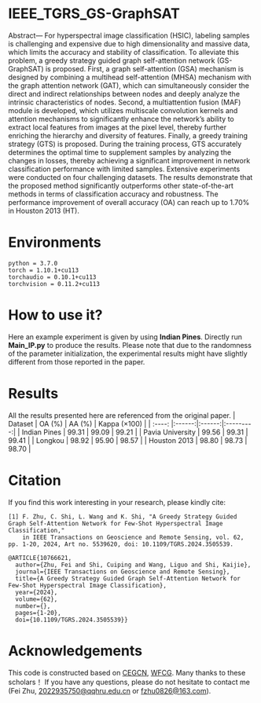 # IEEE_TGRS_GS-GraphSAT
Abstract— For hyperspectral image classification (HSIC), labeling samples is challenging and expensive due to high dimensionality and massive data, which limits the accuracy and stability of classification. 
To alleviate this problem, a greedy strategy guided graph self-attention network (GS-GraphSAT) is proposed. 
First, a graph self-attention (GSA) mechanism is designed by combining a multihead self-attention (MHSA) mechanism with the graph attention network (GAT), which can simultaneously consider the direct and indirect relationships between nodes and deeply analyze the intrinsic characteristics of nodes. 
Second, a multiattention fusion (MAF) module is developed, which utilizes multiscale convolution kernels and attention mechanisms to significantly enhance the network’s ability to extract local features from images at the pixel level, thereby further enriching the hierarchy and diversity of features.
Finally, a greedy training strategy (GTS) is proposed. 
During the training process, GTS accurately determines the optimal time to supplement samples by analyzing the changes in losses, thereby achieving a significant improvement in network classification performance with limited samples. 
Extensive experiments were conducted on four challenging datasets. 
The results demonstrate that the proposed method significantly outperforms other state-of-the-art methods in terms of classification accuracy and robustness. 
The performance improvement of overall accuracy (OA) can reach up to 1.70% in Houston 2013 (HT). 

# Environments
```
python = 3.7.0
torch = 1.10.1+cu113
torchaudio = 0.10.1+cu113
torchvision = 0.11.2+cu113
```
# How to use it?
Here an example experiment is given by using **Indian Pines**. Directly run **Main_IP.py** to produce the results. Please note that due to the randomness of the parameter initialization, the experimental results might have slightly different from those reported in the paper.

# Results
All the results presented here are referenced from the original paper.
| Dataset | OA (%) | AA (%) | Kappa (×100) |
| :----: |:------:|:------:|:---------:|
| Indian Pines  | 99.31  | 99.09  |   99.21   |
| Pavia University  | 99.56  | 99.31  |   99.41   |
| Longkou  | 98.92  | 95.90  |   98.57   |
| Houston 2013  | 98.80  | 98.73  |   98.70   |

# Citation
If you find this work interesting in your research, please kindly cite:

```
[1] F. Zhu, C. Shi, L. Wang and K. Shi, "A Greedy Strategy Guided Graph Self-Attention Network for Few-Shot Hyperspectral Image Classification,"
    in IEEE Transactions on Geoscience and Remote Sensing, vol. 62, pp. 1-20, 2024, Art no. 5539620, doi: 10.1109/TGRS.2024.3505539.
```

```
@ARTICLE{10766621,
  author={Zhu, Fei and Shi, Cuiping and Wang, Liguo and Shi, Kaijie},
  journal={IEEE Transactions on Geoscience and Remote Sensing}, 
  title={A Greedy Strategy Guided Graph Self-Attention Network for Few-Shot Hyperspectral Image Classification}, 
  year={2024},
  volume={62},
  number={},
  pages={1-20},
  doi={10.1109/TGRS.2024.3505539}}
```

# Acknowledgements
This code is constructed based on [CEGCN](https://github.com/qichaoliu/CNN_Enhanced_GCN), [WFCG](https://github.com/quanweiliu/WFCG). Many thanks to these scholars！
If you have any questions, please do not hesitate to contact me (Fei Zhu, 2022935750@qqhru.edu.cn or fzhu0826@163.com).
